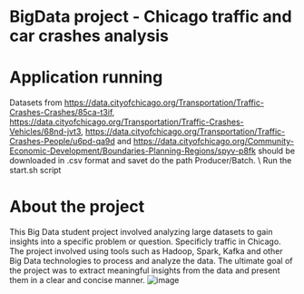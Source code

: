 # BigData project - Chicago traffic and car crashes analysis
# Application running
Datasets from https://data.cityofchicago.org/Transportation/Traffic-Crashes-Crashes/85ca-t3if, https://data.cityofchicago.org/Transportation/Traffic-Crashes-Vehicles/68nd-jvt3, https://data.cityofchicago.org/Transportation/Traffic-Crashes-People/u6pd-qa9d and https://data.cityofchicago.org/Community-Economic-Development/Boundaries-Planning-Regions/spyv-p8fk should be downloaded in .csv format and savet do the path Producer/Batch. \\
Run the start.sh script
# About the project
This Big Data student project involved analyzing large datasets to gain insights into a specific problem or question. Specificly traffic in Chicago. The project involved using tools such as Hadoop, Spark, Kafka and other Big Data technologies to process and analyze the data. The ultimate goal of the project was to extract meaningful insights from the data and present them in a clear and concise manner.
![image](https://user-images.githubusercontent.com/73900459/234953090-e46d0427-183e-47c9-94fe-0a9e255d5cad.png)
